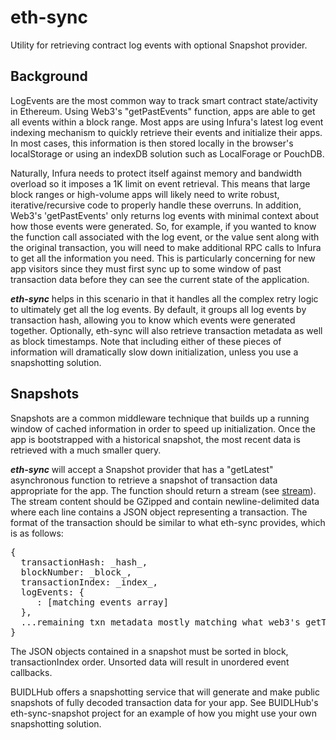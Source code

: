 # eth-sync
Utility for retrieving contract log events with optional Snapshot provider.

## Background
LogEvents are the most common way to track smart contract state/activity in Ethereum. Using Web3's "getPastEvents" function, apps are able to get all events within a block range. Most apps are using Infura's latest log event indexing mechanism to quickly retrieve their events and initialize their apps. In most cases, this information is then stored locally in the browser's localStorage or using an indexDB solution such as LocalForage or PouchDB. 

Naturally, Infura needs to protect itself against memory and bandwidth overload so it imposes a 1K limit on event retrieval. This means that large block ranges or high-volume apps will likely need to write robust, iterative/recursive code to properly handle these overruns. In addition, Web3's 'getPastEvents' only returns log events with minimal context about how those events were generated. So, for example, if you wanted to know the function call associated with the log event, or the value sent along with the original transaction, you will need to make additional RPC calls to Infura to get all the information you need. This is particularly concerning for new app visitors since they must first sync up to some window of past transaction data before they can see the current state of the application. 

<b><em>eth-sync</em></b> helps in this scenario in that it handles all the complex retry logic to ultimately get all the log events. By default, it groups all log events by transaction hash, allowing you to know which events were generated together. Optionally, eth-sync will also retrieve transaction metadata as well as block timestamps. Note that including either of these pieces of information will dramatically slow down initialization, unless you use a snapshotting solution.

## Snapshots 
Snapshots are a common middleware technique that builds up a running window of cached information in order to speed up initialization. Once the app is bootstrapped with a historical snapshot, the most recent data is retrieved with a much smaller query.

<b><em>eth-sync</em></b> will accept a Snapshot provider that has a "getLatest" asynchronous function to retrieve a snapshot of transaction data appropriate for the app. The function should return a stream (see <a href="https://www.npmjs.com/package/stream">stream</a>). The stream content should be GZipped and contain newline-delimited data where each line contains a JSON object representing a transaction. The format of the transaction should be similar to what eth-sync provides, which is as follows:

<pre>
{
  transactionHash: _hash_,
  blockNumber: _block_,
  transactionIndex: _index_,
  logEvents: {
     <event-name>: [matching events array]
  },
  ...remaining txn metadata mostly matching what web3's getTransactionReceipt returns
}
</pre>

The JSON objects contained in a snapshot must be sorted in block, transactionIndex order. Unsorted data will result in unordered event callbacks.

BUIDLHub offers a snapshotting service that will generate and make public snapshots of fully decoded transaction data for your app. See BUIDLHub's eth-sync-snapshot project for an example of how you might use your own snapshotting solution.
